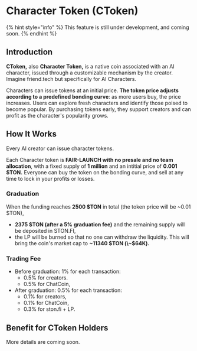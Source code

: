# Character Token (CToken)

{% hint style="info" %}
This feature is still under development, and coming soon.
{% endhint %}

## Introduction

**CToken,** also **Character Token,** is a native coin associated with an AI character, issued through a customizable mechanism by the creator. Imagine friend.tech but specifically for AI Characters.

Characters can issue tokens at an initial price. **The token price adjusts according to a predefined bonding curve**: as more users buy, the price increases. Users can explore fresh characters and identify those poised to become popular. By purchasing tokens early, they support creators and can profit as the character's popularity grows.

## How It Works

Every AI creator can issue character tokens.&#x20;

Each Character token is **FAIR-LAUNCH with no presale and no team allocation**, with a fixed supply of **1 million** and an intitial price of **0.001 $TON.** Everyone can buy the token on the bonding curve, and sell at any time to lock in your profits or losses.

### **Graduation**

When the funding reaches **2500 $TON** in total (the token price will be \~0.01 $TON),&#x20;

* **2375 $TON (after a 5% graduation fee)** and the remaining supply will be deposited in STON.FI,
* the LP will be burned so that no one can withdraw the liquidity. This will bring the coin's market cap to **\~11340 $TON (\~$64K).**

### Trading Fee

* Before graduation: 1% for each transaction:
  * 0.5% for creators.
  * 0.5% for ChatCoin,
* After graduation: 0.5% for each transaction:
  * 0.1% for creators,
  * 0.1% for ChatCoin,
  * 0.3% for ston.fi + LP.&#x20;

## Benefit for CToken Holders

More details are coming soon.
